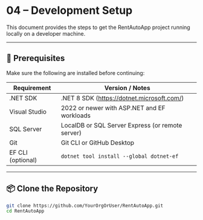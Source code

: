 # 04 – Development Setup

This document provides the steps to get the RentAutoApp project running locally on a developer machine.

---

## 🧰 Prerequisites

Make sure the following are installed before continuing:

| Requirement             | Version / Notes                                     |
|-------------------------|-----------------------------------------------------|
| .NET SDK                | .NET 8 SDK (https://dotnet.microsoft.com/)         |
| Visual Studio           | 2022 or newer with ASP.NET and EF workloads        |
| SQL Server              | LocalDB or SQL Server Express (or remote server)   |
| Git                     | Git CLI or GitHub Desktop                          |
| EF CLI (optional)       | `dotnet tool install --global dotnet-ef`           |

---

## 📦 Clone the Repository

```bash
git clone https://github.com/YourOrgOrUser/RentAutoApp.git
cd RentAutoApp
